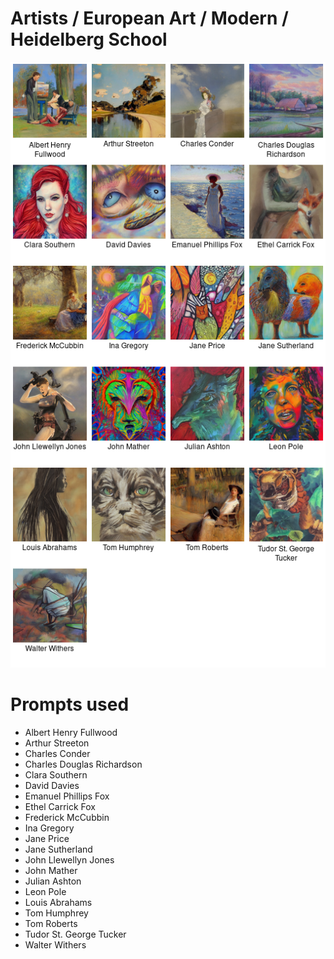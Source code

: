 # Artists / European Art / Modern / Heidelberg School

![Artists / European Art / Modern / Heidelberg School Stable Diffusion prompt examples](montage.png 'Artists / European Art / Modern / Heidelberg School Stable Diffusion prompt examples')

# Prompts used
- Albert Henry Fullwood
- Arthur Streeton
- Charles Conder
- Charles Douglas Richardson
- Clara Southern
- David Davies
- Emanuel Phillips Fox
- Ethel Carrick Fox
- Frederick McCubbin
- Ina Gregory
- Jane Price
- Jane Sutherland
- John Llewellyn Jones
- John Mather
- Julian Ashton
- Leon Pole
- Louis Abrahams
- Tom Humphrey
- Tom Roberts
- Tudor St. George Tucker
- Walter Withers


